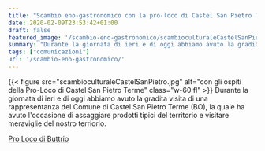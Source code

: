 ```yaml
---
title: "Scambio eno-gastronomico con la pro-loco di Castel San Pietro Terme (BO)"
date: 2020-02-09T23:53:42+01:00
draft: false
featured_image: '/scambio-eno-gastronomico/scambioculturaleCastelSanPietro.jpg'
summary: "Durante la giornata di ieri e di oggi abbiamo avuto la gradita visita di ..."
tags: ["comunicazioni"]
url: '/scambio-eno-gastronomico/'
---
```


{{< figure src="scambioculturaleCastelSanPietro.jpg" alt="con gli ospiti della Pro-Loco di Castel San Pietro Terme" class="w-60 fl" >}}
Durante la giornata di ieri e di oggi abbiamo avuto la gradita visita di una rappresentanza del Comune di Castel San Pietro Terme (BO), la quale ha avuto l'occasione di assaggiare prodotti tipici del territorio e visitare meraviglie del nostro terriorio.

[Pro Loco di Buttrio](https://www.facebook.com/buttrio/posts/3254359437914643)
